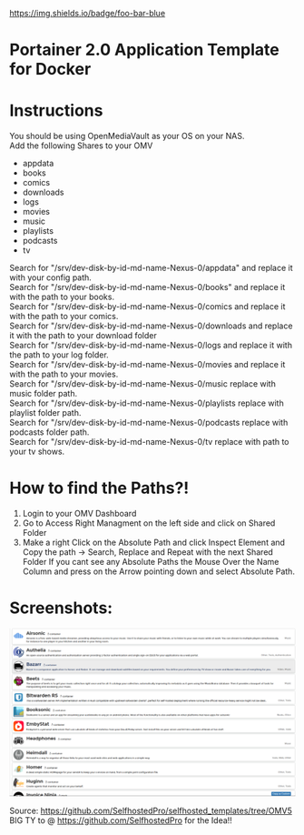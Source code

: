 https://img.shields.io/badge/foo-bar-blue

# Portainer 2.0 Application Template for Docker

# Instructions

You should be using OpenMediaVault as your OS on your NAS.  
Add the following Shares to your OMV  

- appdata
- books
- comics
- downloads
- logs
- movies
- music
- playlists
- podcasts
- tv

Search for "/srv/dev-disk-by-id-md-name-Nexus-0/appdata" and replace it with your config path.  
Search for "/srv/dev-disk-by-id-md-name-Nexus-0/books" and replace it with the path to your books.  
Search for "/srv/dev-disk-by-id-md-name-Nexus-0/comics and replace it with the path to your comics.  
Search for "/srv/dev-disk-by-id-md-name-Nexus-0/downloads and replace it with the path to your download folder  
Search for "/srv/dev-disk-by-id-md-name-Nexus-0/logs and replace it with the path to your log folder.  
Search for "/srv/dev-disk-by-id-md-name-Nexus-0/movies and replace it with the path to your movies.  
Search for "/srv/dev-disk-by-id-md-name-Nexus-0/music replace with music folder path.  
Search for "/srv/dev-disk-by-id-md-name-Nexus-0/playlists replace with playlist folder path.  
Search for "/srv/dev-disk-by-id-md-name-Nexus-0/podcasts replace with podcasts folder path.  
Search for "/srv/dev-disk-by-id-md-name-Nexus-0/tv replace with path to your tv shows.  

# How to find the Paths?!

1. Login to your OMV Dashboard
2. Go to Access Right Managment on the left side and click on Shared Folder
3. Make a right Click on the Absolute Path and click Inspect Element and Copy the path -> Search, Replace and Repeat with the next Shared Folder
   If you cant see any Absolute Paths the Mouse Over the Name Column and press on the Arrow pointing down and select Absolute Path.
   
   
# Screenshots:

![Screenshot](/screenshots/screenshot.png)

Source: https://github.com/SelfhostedPro/selfhosted_templates/tree/OMV5  
BIG TY to @ https://github.com/SelfhostedPro for the Idea!!
